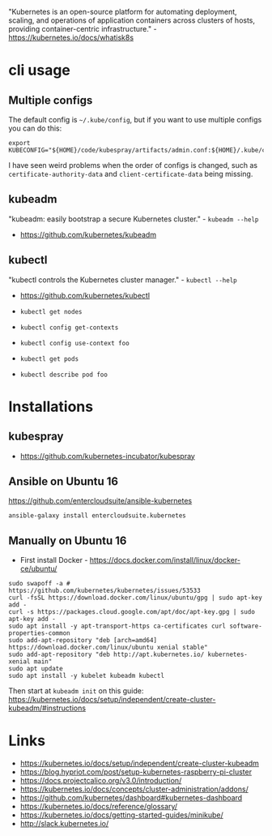 "Kubernetes is an open-source platform for automating deployment, scaling, and operations of application containers across clusters of hosts, providing container-centric infrastructure." - <https://kubernetes.io/docs/whatisk8s>

# cli usage

## Multiple configs

The default config is `~/.kube/config`, but if you want to use multiple configs you can do this:

```
export KUBECONFIG="${HOME}/code/kubespray/artifacts/admin.conf:${HOME}/.kube/config"
```

I have seen weird problems when the order of configs is changed, such as `certificate-authority-data` and `client-certificate-data` being missing.

## kubeadm

"kubeadm: easily bootstrap a secure Kubernetes cluster." - `kubeadm --help`

- <https://github.com/kubernetes/kubeadm>

## kubectl

"kubectl controls the Kubernetes cluster manager." - `kubectl --help`

- <https://github.com/kubernetes/kubectl>

- `kubectl get nodes`
- `kubectl config get-contexts`
- `kubectl config use-context foo`
- `kubectl get pods`
- `kubectl describe pod foo`

# Installations

## kubespray

- <https://github.com/kubernetes-incubator/kubespray>

## Ansible on Ubuntu 16

<https://github.com/entercloudsuite/ansible-kubernetes>

```
ansible-galaxy install entercloudsuite.kubernetes
```

## Manually on Ubuntu 16


- First install Docker - <https://docs.docker.com/install/linux/docker-ce/ubuntu/>

```
sudo swapoff -a # https://github.com/kubernetes/kubernetes/issues/53533
curl -fsSL https://download.docker.com/linux/ubuntu/gpg | sudo apt-key add -
curl -s https://packages.cloud.google.com/apt/doc/apt-key.gpg | sudo apt-key add -
sudo apt install -y apt-transport-https ca-certificates curl software-properties-common
sudo add-apt-repository "deb [arch=amd64] https://download.docker.com/linux/ubuntu xenial stable"
sudo add-apt-repository "deb http://apt.kubernetes.io/ kubernetes-xenial main"
sudo apt update
sudo apt install -y kubelet kubeadm kubectl
```

Then start at `kubeadm init` on this guide: <https://kubernetes.io/docs/setup/independent/create-cluster-kubeadm/#instructions>

# Links

- <https://kubernetes.io/docs/setup/independent/create-cluster-kubeadm>
- <https://blog.hypriot.com/post/setup-kubernetes-raspberry-pi-cluster>
- <https://docs.projectcalico.org/v3.0/introduction/>
- <https://kubernetes.io/docs/concepts/cluster-administration/addons/>
- <https://github.com/kubernetes/dashboard#kubernetes-dashboard>
- <https://kubernetes.io/docs/reference/glossary/>
- <https://kubernetes.io/docs/getting-started-guides/minikube/>
- <http://slack.kubernetes.io/>
